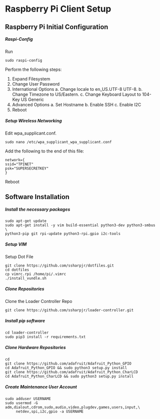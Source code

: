 # Raspberry Pi Client Setup


## Raspberry Pi Initial Configuration
##### Raspi-Config
Run
```shell
sudo raspi-config
```

Perform the following steps:
1. Expand Filesystem
2. Change User Password
3. International Options
  a. Change locale to en_US.UTF-8 UTF-8.
  b. Change Timezone to US/Eastern.
  c. Change Keyboard Layout to 104-Key US Generic
4. Advanced Options
  a. Set Hostname
  b. Enable SSH
  c. Enable I2C
5. Reboot

##### Setup Wireless Networking
Edit wpa_supplicant.conf.
```shell
sudo nano /etc/wpa_supplicant_wpa_supplicant.conf
```

Add the following to the end of this file:
```shell
network={
ssid="TPINET"
psk="SUPERSECRETKEY"
}
```
Reboot


## Software Installation
##### Install the necessary packages
```shell
sudo apt-get update
sudo apt-get install -y vim build-essential python3-dev python3-smbus \
python3-pip git rpi-update python3-rpi.gpio i2c-tools
```

##### Setup VIM
Setup Dot File
```shell
git clone https://github.com/ssharpjr/dotfiles.git
cd dotfiles
cp vimrc.rpi /home/pi/.vimrc
./install_vundle.sh
```

##### Clone Repositories
Clone the Loader Controller Repo
```shell
git clone https://github.com/ssharpjr/loader-controller.git
```

##### Install pip software
```shell
cd loader-controller
sudo pip3 install -r requirements.txt
```

##### Clone Hardware Repositories
```shell
cd
git clone https://github.com/adafruit/Adafruit_Python_GPIO
cd Adafruit_Python_GPIO && sudo python3 setup.py install
git clone https://github.com/adafruit/Adafruit_Python_CharLCD
cd Adafruit_Python_CharLCD && sudo python3 setup.py install
```

##### Create Maintenance User Account
```shell
sudo adduser USERNAME
sudo usermod -G adm,dialout,cdrom,sudo,audio,video,plugdev,games,users,input,\
     netdev,spi,i2c,gpio -a USERNAME
```

